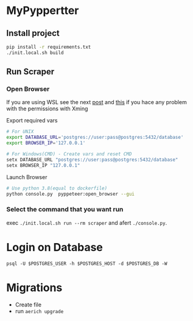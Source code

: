 # MyPyppertter

## Install project
```sh
pip install -r requirements.txt
./init.local.sh build
```

## Run Scraper
### Open Browser

If you are using WSL see the next [post](https://virtualizationreview.com/articles/2017/02/08/graphical-programs-on-windows-subsystem-on-linux.aspx) and [this](https://code.luasoftware.com/tutorials/x-server/xming-client-4-rejected-from-ip/) if you hace any problem with the permissions with Xming

Export required vars
```sh
# For UNIX
export DATABASE_URL='postgres://user:pass@postgres:5432/database'
export BROWSER_IP='127.0.0.1'

# For Windows(CMD) - Create vars and reset CMD
setx DATABASE_URL "postgres://user:pass@postgres:5432/database"
setx BROWSER_IP "127.0.0.1"
```

Launch Browser
```sh
# Use python 3.8(equal to dockerfile)
python console.py  pyppeteer:open_browser --gui
```

### Select the command that you want run
exec `./init.local.sh run --rm scraper` and afert `./console.py`.

# Login on Database
`psql -U $POSTGRES_USER -h $POSTGRES_HOST -d $POSTGRES_DB -W`

# Migrations
- Create file
- run `aerich upgrade`